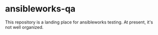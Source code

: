 # ansibleworks-qa

This repository is a landing place for ansibleworks testing.  At present, it's not well organized.
